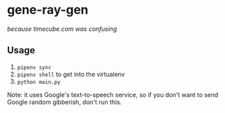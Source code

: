 # gene-ray-gen

_because timecube.com was confusing_

## Usage

1. `pipenv sync`
2. `pipenv shell` to get into the virtualenv
3. `python main.py`

Note: it uses Google's text-to-speech service, so if you don't want to
send Google random gibberish, don't run this.
